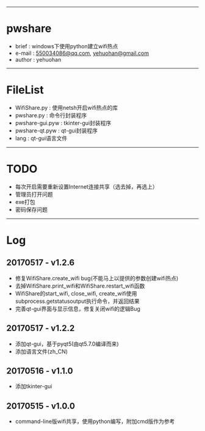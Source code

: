 
---
# pwshare
 - brief  : windows下使用python建立wifi热点
 - e-mail : 550034086@qq.com, yehuohan@gmail.com
 - author : yehuohan

---
# FileList
 - WifiShare.py    : 使用netsh开启wifi热点的库
 - pwshare.py      : 命令行封装程序
 - pwshare-gui.pyw : tkinter-gui封装程序
 - pwshare-qt.pyw  : qt-gui封装程序
 - lang            : qt-gui语言文件
 
---
# TODO
 - 每次开启需要重新设置Internet连接共享（选去掉，再选上）
 - 管理员打开问题
 - exe打包
 - 密码保存问题

---
# Log
## 20170517 - v1.2.6
 - 修复WifiShare.create_wifi bug(不能马上以提供的参数创建wifi热点)
 - 去掉WifiShare.print_wifi和WifiShare.restart_wifi函数
 - WifiShare的start_wifi, close_wifi, create_wifi使用subprocess.getstatusoutput执行命令，并返回结果
 - 完善qt-gui界面与显示信息，修复关闭wifi的逻辑Bug

## 20170517 - v1.2.2
 - 添加qt-gui，基于pyqt5(由qt5.7.0编译而来)
 - 添加语言文件(zh_CN)
 
## 20170516 - v1.1.0
 - 添加tkinter-gui

## 20170515 - v1.0.0
 - command-line版wifi共享，使用python编写，附加cmd版作为参考
